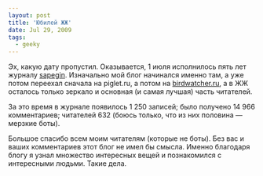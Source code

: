 ```yaml
---
layout: post
title: 'Юбилей ЖЖ'
date: Jul 29, 2009
tags:
  - geeky
---
```


Эх, какую дату пропустил. Оказывается, 1 июля исполнилось пять лет журналу [sapegin](http://sapegin.livejournal.com/). Изначально мой блог начинался именно там, а уже потом переехал сначала на piglet.ru, а потом на [birdwatcher.ru](http://birdwatcher.ru/ "Блог Артёма Сапегина"), а в ЖЖ осталось только зеркало и основная (и самая лучшая) часть читателей.

За это время в журнале появилось 1 250 записей; было получено 14 966 комментариев; читателей 632 (боюсь только, что из них половина — мерзкие боты).

Большое спасибо всем моим читателям (которые не боты). Без вас и ваших комментариев этот блог не имел бы смысла. Именно благодаря блогу я узнал множество интересных вещей и познакомился с интересными людьми. Такие дела.
